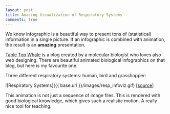 ```yaml
---
layout: post
title: Amazing Visualization of Respiratory Systems
comments: true
---
```


We know infographic is a beautiful way to present tons of (statistical) information in a single picture. If an infographic is combined with animation, the result is an **amazing** presentation.

[Table Top Whale][ttw] is a blog created by a molecular biologist who loves also web designing. There are beautiful animated biological infographics on that blog, but here is my favourite one.

Three different respiratory systems: human, bird and grasshopper:

![Respiratory Systems]({{ base.url }}/images/resp_infoviz.gif)
\[[source](http://tabletopwhale.com/2014/10/24/3-different-ways-to-breathe.html)\]

This animation is not just a sequence of image files. This is rendered with good biological knowledge, which gives such a realistic motion. A really nice tool for teaching.

[ttw]: http://tabletopwhale.com

